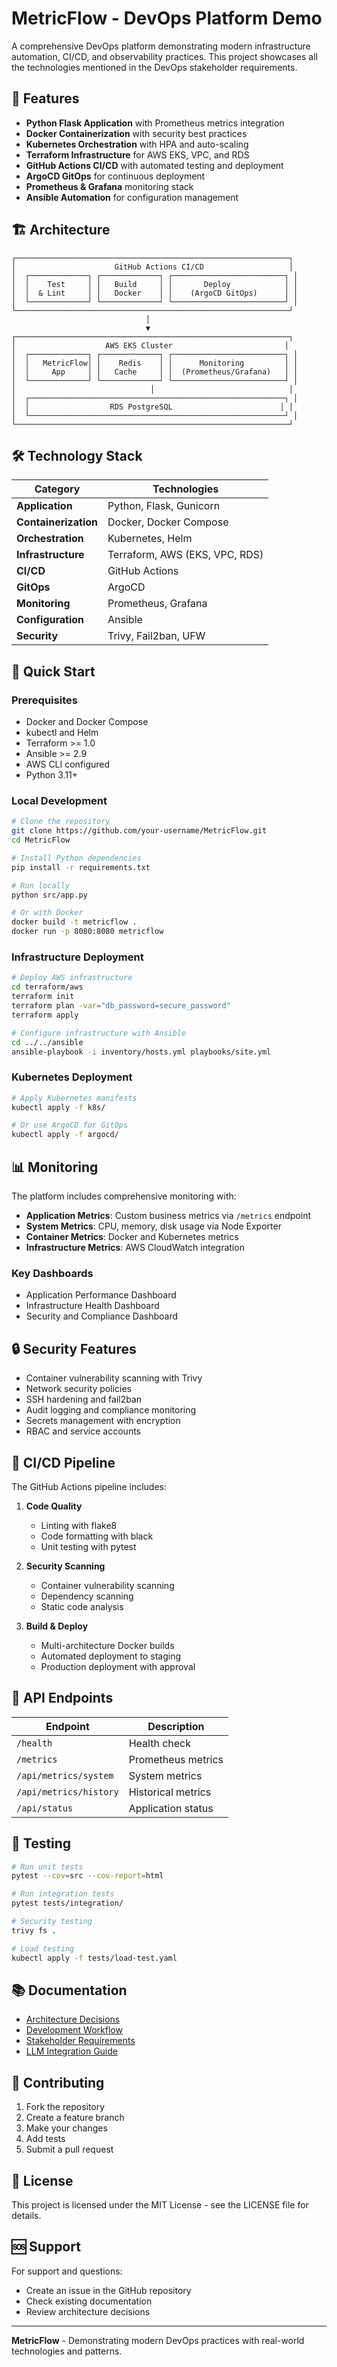 # MetricFlow - DevOps Platform Demo

A comprehensive DevOps platform demonstrating modern infrastructure automation, CI/CD, and observability practices. This project showcases all the technologies mentioned in the DevOps stakeholder requirements.

## 🚀 Features

- **Python Flask Application** with Prometheus metrics integration
- **Docker Containerization** with security best practices
- **Kubernetes Orchestration** with HPA and auto-scaling
- **Terraform Infrastructure** for AWS EKS, VPC, and RDS
- **GitHub Actions CI/CD** with automated testing and deployment
- **ArgoCD GitOps** for continuous deployment
- **Prometheus & Grafana** monitoring stack
- **Ansible Automation** for configuration management

## 🏗️ Architecture

```
┌─────────────────────────────────────────────────────────────┐
│                      GitHub Actions CI/CD                   │
│  ┌─────────────┐ ┌─────────────┐ ┌─────────────────────────┐ │
│  │    Test     │ │   Build     │ │       Deploy            │ │
│  │  & Lint     │ │   Docker    │ │    (ArgoCD GitOps)      │ │
│  └─────────────┘ └─────────────┘ └─────────────────────────┘ │
└─────────────────────────────────────────────────────────────┘
                              │
                              ▼
┌─────────────────────────────────────────────────────────────┐
│                    AWS EKS Cluster                         │
│  ┌─────────────┐ ┌─────────────┐ ┌─────────────────────────┐ │
│  │   MetricFlow│ │    Redis    │ │      Monitoring         │ │
│  │     App     │ │   Cache     │ │  (Prometheus/Grafana)   │ │
│  └─────────────┘ └─────────────┘ └─────────────────────────┘ │
│                              │                              │
│  ┌─────────────────────────────────────────────────────────┐ │
│  │                  RDS PostgreSQL                        │ │
│  └─────────────────────────────────────────────────────────┘ │
└─────────────────────────────────────────────────────────────┘
```

## 🛠️ Technology Stack

| Category | Technologies |
|----------|-------------|
| **Application** | Python, Flask, Gunicorn |
| **Containerization** | Docker, Docker Compose |
| **Orchestration** | Kubernetes, Helm |
| **Infrastructure** | Terraform, AWS (EKS, VPC, RDS) |
| **CI/CD** | GitHub Actions |
| **GitOps** | ArgoCD |
| **Monitoring** | Prometheus, Grafana |
| **Configuration** | Ansible |
| **Security** | Trivy, Fail2ban, UFW |

## 🚀 Quick Start

### Prerequisites

- Docker and Docker Compose
- kubectl and Helm
- Terraform >= 1.0
- Ansible >= 2.9
- AWS CLI configured
- Python 3.11+

### Local Development

```bash
# Clone the repository
git clone https://github.com/your-username/MetricFlow.git
cd MetricFlow

# Install Python dependencies
pip install -r requirements.txt

# Run locally
python src/app.py

# Or with Docker
docker build -t metricflow .
docker run -p 8080:8080 metricflow
```

### Infrastructure Deployment

```bash
# Deploy AWS infrastructure
cd terraform/aws
terraform init
terraform plan -var="db_password=secure_password"
terraform apply

# Configure infrastructure with Ansible
cd ../../ansible
ansible-playbook -i inventory/hosts.yml playbooks/site.yml
```

### Kubernetes Deployment

```bash
# Apply Kubernetes manifests
kubectl apply -f k8s/

# Or use ArgoCD for GitOps
kubectl apply -f argocd/
```

## 📊 Monitoring

The platform includes comprehensive monitoring with:

- **Application Metrics**: Custom business metrics via `/metrics` endpoint
- **System Metrics**: CPU, memory, disk usage via Node Exporter
- **Container Metrics**: Docker and Kubernetes metrics
- **Infrastructure Metrics**: AWS CloudWatch integration

### Key Dashboards

- Application Performance Dashboard
- Infrastructure Health Dashboard
- Security and Compliance Dashboard

## 🔒 Security Features

- Container vulnerability scanning with Trivy
- Network security policies
- SSH hardening and fail2ban
- Audit logging and compliance monitoring
- Secrets management with encryption
- RBAC and service accounts

## 🔄 CI/CD Pipeline

The GitHub Actions pipeline includes:

1. **Code Quality**
   - Linting with flake8
   - Code formatting with black
   - Unit testing with pytest

2. **Security Scanning**
   - Container vulnerability scanning
   - Dependency scanning
   - Static code analysis

3. **Build & Deploy**
   - Multi-architecture Docker builds
   - Automated deployment to staging
   - Production deployment with approval

## 📝 API Endpoints

| Endpoint | Description |
|----------|-------------|
| `/health` | Health check |
| `/metrics` | Prometheus metrics |
| `/api/metrics/system` | System metrics |
| `/api/metrics/history` | Historical metrics |
| `/api/status` | Application status |

## 🧪 Testing

```bash
# Run unit tests
pytest --cov=src --cov-report=html

# Run integration tests
pytest tests/integration/

# Security testing
trivy fs .

# Load testing
kubectl apply -f tests/load-test.yaml
```

## 📚 Documentation

- [Architecture Decisions](docs/decisions.md)
- [Development Workflow](docs/todo.md)
- [Stakeholder Requirements](docs/stackholder.md)
- [LLM Integration Guide](docs/llm.md)

## 🤝 Contributing

1. Fork the repository
2. Create a feature branch
3. Make your changes
4. Add tests
5. Submit a pull request

## 📄 License

This project is licensed under the MIT License - see the LICENSE file for details.

## 🆘 Support

For support and questions:
- Create an issue in the GitHub repository
- Check existing documentation
- Review architecture decisions

---

**MetricFlow** - Demonstrating modern DevOps practices with real-world technologies and patterns.